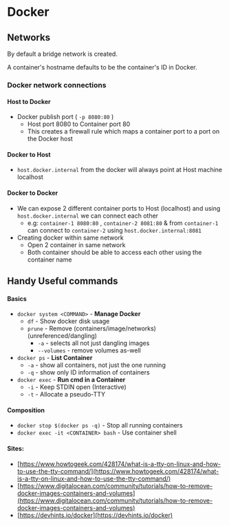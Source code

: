 # Docker

## Networks

By default a bridge network is created.

A container's hostname defaults to be the container's ID in Docker.

### Docker network connections

#### Host to Docker

* Docker publish port \( `-p 8080:80`  \)
  * Host port 8080 to Container port 80 
  * This creates a firewall rule which maps a container port to a port on the Docker host

#### Docker to Host

* `host.docker.internal` from the docker will always point at Host machine localhost

#### Docker to Docker

* We can expose 2 different container ports to Host \(localhost\) and using `host.docker.internal` we can connect each other 
  * e.g: `container-1 8080:80` , `container-2 8081:80`  & from `container-1` can connect to `container-2` using `host.docker.internal:8081` 
* Creating docker within same network 
  * Open 2 container in same network 
  * Both container should be able to access each other using the container name

## Handy Useful commands

#### Basics

* `docker system <COMMAND>` -  **Manage Docker**
  * `df` - Show docker disk usage
  * `prune` - Remove \(containers/image/networks\) \(unreferenced/dangling\)
    * `-a` - selects all not just dangling images
    * `--volumes` - remove volumes as-well
* `docker ps` - **List Container**
  * `-a` - show all containers, not just the one running
  * `-q` - show only ID information of containers
* `docker exec` - **Run cmd in a Container**
  * `-i` - Keep STDIN open \(Interactive\)
  * `-t` - Allocate a pseudo-TTY 

#### Composition

* `docker stop $(docker ps -q)` - Stop all running containers
* `docker exec -it <CONTAINER> bash` - Use container shell

#### Sites:

* [https://www.howtogeek.com/428174/what-is-a-tty-on-linux-and-how-to-use-the-tty-command/](https://www.howtogeek.com/428174/what-is-a-tty-on-linux-and-how-to-use-the-tty-command/)
* [https://www.digitalocean.com/community/tutorials/how-to-remove-docker-images-containers-and-volumes](https://www.digitalocean.com/community/tutorials/how-to-remove-docker-images-containers-and-volumes)
* [https://devhints.io/docker](https://devhints.io/docker)

